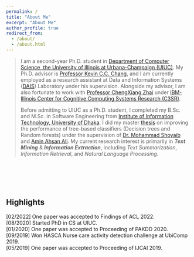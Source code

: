 ```yaml
---
permalink: /
title: "About Me"
excerpt: "About Me"
author_profile: true
redirect_from: 
  - /about/
  - /about.html
---
```


> I am a second-year Ph.D. student in [Department of Computer Science, the University of Illinois at Urbana-Champaign (UIUC)](https://cs.illinois.edu/). My Ph.D. advisor is [Professor Kevin C.C. Chang](https://ece.illinois.edu/directory/profile/kcchang), and I am currently employed as a research assistant at Data and Information Systems ([DAIS](https://cs.illinois.edu/research/areas/data-and-information-systems)) Laboratory under his supervision.  Alongside my advisor, I am also fortunate to work with [Professor ChengXiang Zhai](http://czhai.cs.illinois.edu/) under [IBM-Illinois Center for Cognitive Computing Systems Research (C3SR)](https://www.c3sr.com/). 
> 
> Before admitting to UIUC as a Ph.D. student, I completed my B.Sc. and M.Sc. in Software Engineering from [Institute of Information Technology, University of Dhaka](https://www.du.ac.bd/body/IIT). I did my master [thesis](https://www.researchgate.net/publication/357158890_An_Evidential_Inter-node_Hellinger_Distance_based_Tree_Classifier) on improving the performance of tree-based classifiers (Decision trees and Random forests) under the supervision of [Dr. Mohammad Shoyaib](http://www.iit.du.ac.bd/about_iit/individual_teacher/48) and [Amin Ahsan Ali](http://www.cse.iub.edu.bd/faculties/53). My current research interest is primarily in **_Text Mining_** & **_Information Extraction_**, including _Text Summarization_, _Information Retrieval_, and _Natural Language Processing_.


<br />
<br />
<br />
<br />
       
## Highlights
[02/2022] One paper was accepted to Findings of ACL 2022.  
[08/2020] Started PhD in CS at UIUC.  
[01/2020] One paper was accepted to Proceeding of PAKDD 2020.  
[09/2019] Won HASCA Nurse care activity detection challenge at UbiComp 2019.  
[05/2019] One paper was accepted to Proceeding of IJCAI 2019.
